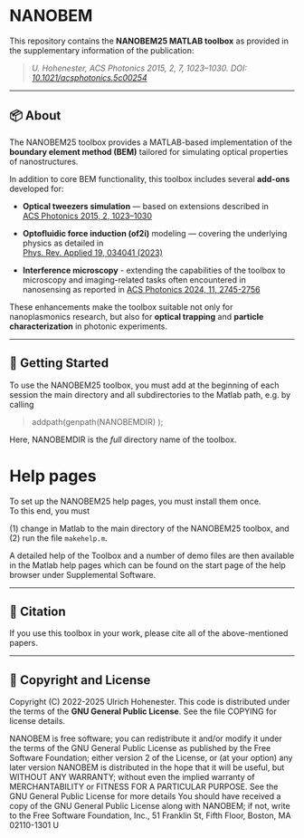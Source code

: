 # NANOBEM

This repository contains the **NANOBEM25 MATLAB toolbox** as provided in the supplementary information of the publication:

> *U. Hohenester, ACS Photonics 2015, 2, 7, 1023–1030. DOI: [10.1021/acsphotonics.5c00254](https://doi.org/10.1021/acsphotonics.5c00254)*

---

## 📦 About

The NANOBEM25 toolbox provides a MATLAB-based implementation of the **boundary element method (BEM)** tailored for simulating optical properties of nanostructures.

In addition to core BEM functionality, this toolbox includes several **add-ons** developed for:

- **Optical tweezers simulation** — based on extensions described in  
  [ACS Photonics 2015, 2, 1023–1030](https://pubs.acs.org/doi/10.1021/acsphotonics.5c00254)

- **Optofluidic force induction (of2i)** modeling — covering the underlying physics as detailed in  
  [Phys. Rev. Applied 19, 034041 (2023)](https://doi.org/10.1103/PhysRevApplied.19.034041)

- **Interference microscopy** - extending the capabilities of the toolbox to microscopy and imaging-related tasks often encountered in nanosensing as reported in
  [ACS Photonics 2024, 11, 2745-2756](https://pubs.acs.org/doi/10.1021/acsphotonics.4c00621)


These enhancements make the toolbox suitable not only for nanoplasmonics research, but also for **optical trapping** and **particle characterization** in photonic experiments. 

---

## 📂 Getting Started

To use the NANOBEM25 toolbox, you must add at the beginning of each session
the main directory and all subdirectories to the Matlab path, e.g. by calling

  > addpath(genpath(NANOBEMDIR) );

Here, NANOBEMDIR is the *full* directory name of the toolbox.  

# Help pages

To set up the NANOBEM25 help pages, you must install them once.  
To this end, you must

  (1)  change in Matlab to the main directory of the NANOBEM25 toolbox, and
  (2)  run the file `makehelp.m`.
  
A detailed help of the Toolbox and a number of demo files are then 
available in the Matlab help pages which can be found on the start page 
of the help browser under Supplemental Software.

---

## 📖 Citation

If you use this toolbox in your work, please cite all of the above-mentioned papers.

---

## 📝 Copyright and License

Copyright (C) 2022-2025 Ulrich Hohenester.
This code is distributed under the terms of the **GNU General Public License**.
See the file COPYING for license details. 

NANOBEM is free software; you can redistribute it and/or modify
it under the terms of the GNU General Public License as published by
the Free Software Foundation; either version 2 of the License, or
(at your option) any later version
    NANOBEM is distributed in the hope that it will be useful,
but WITHOUT ANY WARRANTY; without even the implied warranty of
MERCHANTABILITY or FITNESS FOR A PARTICULAR PURPOSE. See the
GNU General Public License for more details
    You should have received a copy of the GNU General Public License
along with NANOBEM; if not, write to the Free Software
Foundation, Inc., 51 Franklin St, Fifth Floor, Boston, MA 02110-1301 U
